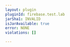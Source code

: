 ```yaml
---
layout: plugin
pluginId: firebase.test.lab
jarSha1: INVALID
isJarAvailable: true
error: NONE
violations: []

---
```

